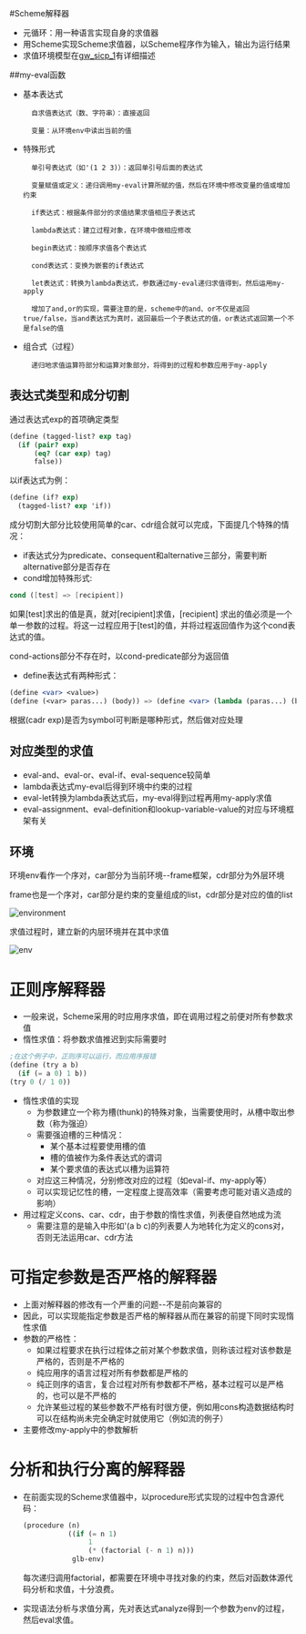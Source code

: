#Scheme解释器

* 元循环：用一种语言实现自身的求值器
* 用Scheme实现Scheme求值器，以Scheme程序作为输入，输出为运行结果
* 求值环境模型在[gw_sicp_1](https://github.com/Lizhmq/SICP/blob/master/Texts/gw_sicp_03_01.pdf)有详细描述



##my-eval函数

* 基本表达式

		自求值表达式（数、字符串）：直接返回

		变量：从环境env中读出当前的值

* 特殊形式

		单引号表达式（如'(1 2 3)）：返回单引号后面的表达式

		变量赋值或定义：递归调用my-eval计算所赋的值，然后在环境中修改变量的值或增加约束
	
		if表达式：根据条件部分的求值结果求值相应子表达式
	
		lambda表达式：建立过程对象，在环境中做相应修改
	
		begin表达式：按顺序求值各个表达式
	
		cond表达式：变换为嵌套的if表达式
	
		let表达式：转换为lambda表达式，参数通过my-eval递归求值得到，然后运用my-apply
	
		增加了and,or的实现，需要注意的是，scheme中的and、or不仅是返回true/false，当and表达式为真时，返回最后一个子表达式的值，or表达式返回第一个不是false的值

* 组合式（过程）

		递归地求值运算符部分和运算对象部分，将得到的过程和参数应用于my-apply



## 表达式类型和成分切割

通过表达式exp的首项确定类型

```scheme
(define (tagged-list? exp tag)
  (if (pair? exp)
      (eq? (car exp) tag)
      false))
```

以if表达式为例：

```scheme
(define (if? exp)
  (tagged-list? exp 'if))
```



成分切割大部分比较使用简单的car、cdr组合就可以完成，下面提几个特殊的情况：

* if表达式分为predicate、consequent和alternative三部分，需要判断alternative部分是否存在
* cond增加特殊形式:

```scheme
cond ([test] => [recipient])
```

如果[test]求出的值是真，就对[recipient]求值，[recipient] 求出的值必须是一个单一参数的过程。将这一过程应用于[test]的值，并将过程返回值作为这个cond表达式的值。

cond-actions部分不存在时，以cond-predicate部分为返回值

* define表达式有两种形式：

```scheme
(define <var> <value>)
(define (<var> paras...) (body)) => (define <var> (lambda (paras...) (body)))
```

根据(cadr exp)是否为symbol可判断是哪种形式，然后做对应处理



## 对应类型的求值

* eval-and、eval-or、eval-if、eval-sequence较简单
* lambda表达式my-eval后得到环境中约束的过程
* eval-let转换为lambda表达式后，my-eval得到过程再用my-apply求值
* eval-assignment、eval-definition和lookup-variable-value的对应与环境框架有关



## 环境

环境env看作一个序对，car部分为当前环境--frame框架，cdr部分为外层环境

frame也是一个序对，car部分是约束的变量组成的list，cdr部分是对应的值的list

![environment](C:\Users\Joe\Documents\GitHub\SICP\Interpreter\Pics\environment.PNG)

求值过程时，建立新的内层环境并在其中求值

![env](C:\Users\Joe\Documents\GitHub\SICP\Interpreter\Pics\env.PNG)









# 正则序解释器

* 一般来说，Scheme采用的时应用序求值，即在调用过程之前便对所有参数求值
* 惰性求值：将参数求值推迟到实际需要时

```scheme
;在这个例子中，正则序可以运行，而应用序报错
(define (try a b)
  (if (= a 0) 1 b))
(try 0 (/ 1 0))
```

* 惰性求值的实现
  * 为参数建立一个称为槽(thunk)的特殊对象，当需要使用时，从槽中取出参数（称为强迫）
  * 需要强迫槽的三种情况：
    * 某个基本过程要使用槽的值
    * 槽的值被作为条件表达式的谓词
    * 某个要求值的表达式以槽为运算符
  * 对应这三种情况，分别修改对应的过程（如eval-if、my-apply等）
  * 可以实现记忆性的槽，一定程度上提高效率（需要考虑可能对语义造成的影响）
* 用过程定义cons、car、cdr，由于参数的惰性求值，列表便自然地成为流
  * 需要注意的是输入中形如'(a b c)的列表要人为地转化为定义的cons对，否则无法运用car、cdr方法





# 可指定参数是否严格的解释器

* 上面对解释器的修改有一个严重的问题--不是前向兼容的
* 因此，可以实现能指定参数是否严格的解释器从而在兼容的前提下同时实现惰性求值
* 参数的严格性：
  * 如果过程要求在执行过程体之前对某个参数求值，则称该过程对该参数是严格的，否则是不严格的
  * 纯应用序的语言过程对所有参数都是严格的
  * 纯正则序的语言，复合过程对所有参数都不严格，基本过程可以是严格的，也可以是不严格的
  * 允许某些过程的某些参数不严格有时很方便，例如用cons构造数据结构时可以在结构尚未完全确定时就使用它（例如流的例子）
* 主要修改my-apply中的参数解析









# 分析和执行分离的解释器

* 在前面实现的Scheme求值器中，以procedure形式实现的过程中包含源代码：

  ```scheme
  (procedure (n)
             ((if (= n 1)
                  1
                  (* (factorial (- n 1) n)))
              glb-env)
  ```

  每次递归调用factorial，都需要在环境中寻找对象的约束，然后对函数体源代码分析和求值，十分浪费。

* 实现语法分析与求值分离，先对表达式analyze得到一个参数为env的过程，然后eval求值。